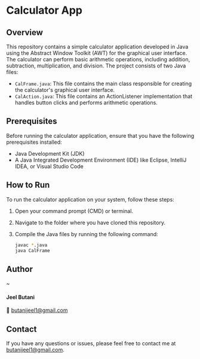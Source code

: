 # Calculator App

## Overview

This repository contains a simple calculator application developed in Java using the Abstract Window Toolkit (AWT) for the graphical user interface. The calculator can perform basic arithmetic operations, including addition, subtraction, multiplication, and division. The project consists of two Java files:

- `CalFrame.java`: This file contains the main class responsible for creating the calculator's graphical user interface.
- `CalAction.java`: This file contains an ActionListener implementation that handles button clicks and performs arithmetic operations.

## Prerequisites

Before running the calculator application, ensure that you have the following prerequisites installed:

- Java Development Kit (JDK)
- A Java Integrated Development Environment (IDE) like Eclipse, IntelliJ IDEA, or Visual Studio Code

## How to Run

To run the calculator application on your system, follow these steps:

1. Open your command prompt (CMD) or terminal.

2. Navigate to the folder where you have cloned this repository.

3. Compile the Java files by running the following command:

   ```bash
   javac *.java
   java CalFrame
   
## Author

~<h4>Jeel Butani</h4>
📧 butanijeel1@gmail.com

## Contact

If you have any questions or issues, please feel free to contact me at butanijeel1@gmail.com.











